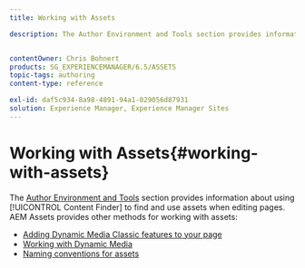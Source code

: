 ```yaml
---
title: Working with Assets

description: The Author Environment and Tools section provides information about using Content Finder to find and use assets when editing pages. AEM Assets provides other methods for working with assets.


contentOwner: Chris Bohnert
products: SG_EXPERIENCEMANAGER/6.5/ASSETS
topic-tags: authoring
content-type: reference

exl-id: daf5c934-8a98-4891-94a1-029056d87931
solution: Experience Manager, Experience Manager Sites
---
```

# Working with Assets{#working-with-assets}

The [Author Environment and Tools](/help/sites-authoring/author-environment-tools.md) section provides information about using [!UICONTROL Content Finder] to find and use assets when editing pages. AEM Assets provides other methods for working with assets:

* [Adding Dynamic Media Classic features to your page](/help/sites-classic-ui-authoring/manage-assets-classic-s7.md)
* [Working with Dynamic Media](/help/sites-classic-ui-authoring/dynamic-media-assets.md)
* [Naming conventions for assets](/help/sites-classic-ui-authoring/asset-naming-conventions.md)
